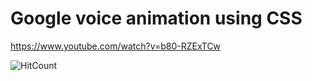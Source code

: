 # Google voice animation using CSS
https://www.youtube.com/watch?v=b80-RZExTCw

![HitCount](https://i.ytimg.com/vi/b80-RZExTCw/maxresdefault.jpg)
